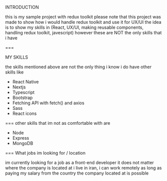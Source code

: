 INTRODUCTION

this is my sample project with redux toolkit please note that this project was made to show how i would handle redux toolkit and use it for UX/UI the idea is to show my skills in (React, UX/UI, making reusable components, handling redux toolkit, javescript) however these are NOT the only skills that i have

===

MY SKILLS

the skills mentioned above are not the only thing i know i do have other skills like

- React Native
- Nextjs
- Typescript
- Bootstrap
- Fetching API with fetch() and axios
- Sass
- React icons

===
other skills that im not as comfortable with are

- Node
- Express
- MongoDB

===
What jobs im looking for / location

im currently looking for a job as a front-end developer it does not matter where the company is located at i live in iran, i can work remotely as long as paying my salary from the country the company located at is possible
